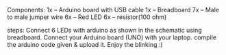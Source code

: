 Components:
1x – Arduino board with USB cable
1x – Breadboard
7x – Male to male jumper wire
6x – Red LED
6x – resistor(100 ohm)

steps:
Connect 6 LEDs with arduino as shown in the schematic using breadboard.
Connect your Arduino board (UNO) with your laptop.
compile the arduino code given & upload it.
Enjoy the blinking :)
